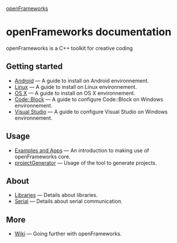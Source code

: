 ﻿[openFrameworks](http://openframeworks.cc/) 

openFrameworks documentation
============================
openFrameworks is a C++ toolkit for creative coding

Getting started
---------------
* [Android](android.md) — A guide to install on Android environnement.
* [Linux](linux.md) — A guide to install on Linux environnement.
* [OS X](osx.md) — A guide to install on OS X environnement.
* [Code::Block](codeblocks.md) — A guide to configure Code::Block on Windows environnement.
* [Visual Studio](visualstudio.md) — A guide to configure Visual Studio on Windows environnement.

Usage
-----
* [Examples and Apps](apps.md) — An introduction to making use of openFrameworks core.
* [projectGenerator](projectgenerator.md) — Usage of the tool to generate projects.

About
-----
* [Libraries](libraries.md) — Details about libraries.
* [Serial](serial.md) — Details about serial communication.

More
----
* [Wiki](http://wiki.openframeworks.cc) — Going further with openFrameworks.